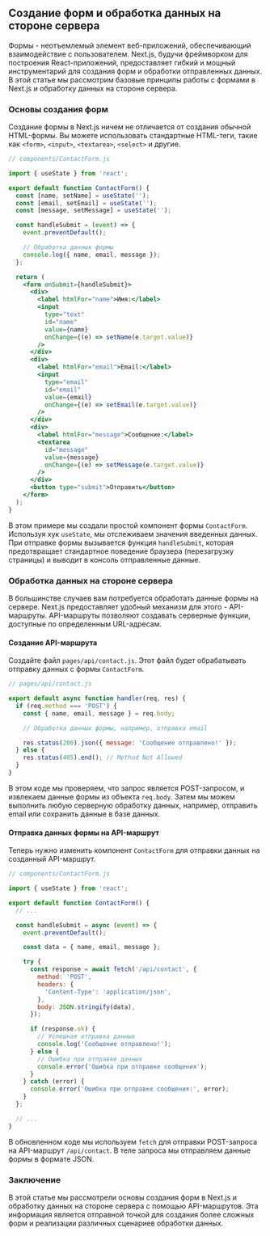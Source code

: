 ## Создание форм и обработка данных на стороне сервера

Формы - неотъемлемый элемент веб-приложений, обеспечивающий взаимодействие с пользователем. Next.js, будучи фреймворком для построения React-приложений, предоставляет гибкий и мощный инструментарий для создания форм и обработки отправленных данных. В этой статье мы рассмотрим базовые принципы работы с формами в Next.js и обработку данных на стороне сервера.

### Основы создания форм

Создание формы в Next.js ничем не отличается от создания обычной HTML-формы. Вы можете использовать стандартные HTML-теги, такие как `<form>`, `<input>`, `<textarea>`, `<select>` и другие.

```jsx
// components/ContactForm.js

import { useState } from 'react';

export default function ContactForm() {
  const [name, setName] = useState('');
  const [email, setEmail] = useState('');
  const [message, setMessage] = useState('');

  const handleSubmit = (event) => {
    event.preventDefault();

    // Обработка данных формы
    console.log({ name, email, message });
  };

  return (
    <form onSubmit={handleSubmit}>
      <div>
        <label htmlFor="name">Имя:</label>
        <input
          type="text"
          id="name"
          value={name}
          onChange={(e) => setName(e.target.value)}
        />
      </div>
      <div>
        <label htmlFor="email">Email:</label>
        <input
          type="email"
          id="email"
          value={email}
          onChange={(e) => setEmail(e.target.value)}
        />
      </div>
      <div>
        <label htmlFor="message">Сообщение:</label>
        <textarea
          id="message"
          value={message}
          onChange={(e) => setMessage(e.target.value)}
        />
      </div>
      <button type="submit">Отправить</button>
    </form>
  );
}
```

В этом примере мы создали простой компонент формы `ContactForm`. Используя хук `useState`, мы отслеживаем значения введенных данных. При отправке формы вызывается функция `handleSubmit`, которая предотвращает стандартное поведение браузера (перезагрузку страницы) и выводит в консоль отправленные данные.

### Обработка данных на стороне сервера

В большинстве случаев вам потребуется обработать данные формы на сервере. Next.js предоставляет удобный механизм для этого - API-маршруты. API-маршруты позволяют создавать серверные функции, доступные по определенным URL-адресам.

#### Создание API-маршрута

Создайте файл `pages/api/contact.js`. Этот файл будет обрабатывать отправку данных с формы `ContactForm`.

```jsx
// pages/api/contact.js

export default async function handler(req, res) {
  if (req.method === 'POST') {
    const { name, email, message } = req.body;

    // Обработка данных формы, например, отправка email

    res.status(200).json({ message: 'Сообщение отправлено!' });
  } else {
    res.status(405).end(); // Method Not Allowed
  }
}
```

В этом коде мы проверяем, что запрос является POST-запросом, и извлекаем данные формы из объекта `req.body`. Затем мы можем выполнить любую серверную обработку данных, например, отправить email или сохранить данные в базе данных.

#### Отправка данных формы на API-маршрут

Теперь нужно изменить компонент `ContactForm` для отправки данных на созданный API-маршрут.

```jsx
// components/ContactForm.js

import { useState } from 'react';

export default function ContactForm() {
  // ...

  const handleSubmit = async (event) => {
    event.preventDefault();

    const data = { name, email, message };

    try {
      const response = await fetch('/api/contact', {
        method: 'POST',
        headers: {
          'Content-Type': 'application/json',
        },
        body: JSON.stringify(data),
      });

      if (response.ok) {
        // Успешная отправка данных
        console.log('Сообщение отправлено!');
      } else {
        // Ошибка при отправке данных
        console.error('Ошибка при отправке сообщения');
      }
    } catch (error) {
      console.error('Ошибка при отправке сообщения:', error);
    }
  };

  // ...
}
```

В обновленном коде мы используем `fetch` для отправки POST-запроса на API-маршрут `/api/contact`. В теле запроса мы отправляем данные формы в формате JSON. 

### Заключение

В этой статье мы рассмотрели основы создания форм в Next.js и обработку данных на стороне сервера с помощью API-маршрутов. Эта информация является отправной точкой для создания более сложных форм и реализации различных сценариев обработки данных. 

